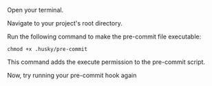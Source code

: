 Open your terminal.

Navigate to your project's root directory.

Run the following command to make the pre-commit file executable:

``chmod +x .husky/pre-commit``

This command adds the execute permission to the pre-commit script.

Now, try running your pre-commit hook again
